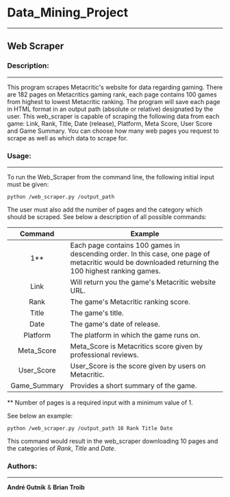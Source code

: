 # Data_Mining_Project
***

## Web Scraper

### Description:
***

This program scrapes Metacritic's website for data regarding gaming. There are 182 pages on Metacritics gaming rank, each page contains 100 games from highest to lowest Metacritic ranking. The program will save each page in HTML format in an output path (absolute or relative) designated by the user. This web_scraper is capable of scraping the following data from each game: Link, Rank, Title, Date (release), Platform, Meta Score, User Score and Game Summary. You can choose how many web pages you request to scrape as well as which data to scrape for.

### Usage:
***
To run the Web_Scraper from the command line, the following initial input must be given:
```
python /web_scraper.py /output_path
```
The user must also add the number of pages and the category which should be scraped. See below a description of all possible commands:

| Command | Example |
| :-:  | ------ |
| 1** | Each page contains 100 games in descending order. In this case, one page of metacritic would be downloaded returning the 100 highest ranking games.  |
| Link | Will return you the game's Metacritic website URL.|
| Rank | The game's Metacritic ranking score.|
| Title | The game's title. |
| Date | The game's date of release. |
| Platform | The platform in which the game runs on. |
| Meta_Score | Meta_Score is Metacritics score given by professional reviews. |
| User_Score | User_Score is the score given by users on Metacritic. |
| Game_Summary | Provides a short summary of the game. |

 ** Number of pages is a required input with a minimum value of 1.

See below an example:
```
python /web_scraper.py /output_path 10 Rank Title Date
```
This command would result in the web_scraper downloading 10 pages and the categories of _Rank_, _Title_ and _Date_.

### Authors:
***

__André Gutnik__ & __Brian Troib__